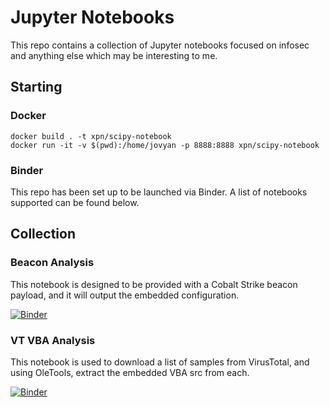 # Jupyter Notebooks

This repo contains a collection of Jupyter notebooks focused on infosec and anything else which may be interesting to me.

## Starting

### Docker

```
docker build . -t xpn/scipy-notebook
docker run -it -v $(pwd):/home/jovyan -p 8888:8888 xpn/scipy-notebook
```

### Binder

This repo has been set up to be launched via Binder. A list of notebooks supported can be found below.

## Collection

### Beacon Analysis

This notebook is designed to be provided with a Cobalt Strike beacon payload, and it will output the embedded configuration.

[![Binder](https://mybinder.org/badge_logo.svg)](https://mybinder.org/v2/gh/xpn/jupyter/HEAD?filepath=notebooks%2Fbeacon_analysis.ipynb)

### VT VBA Analysis

This notebook is used to download a list of samples from VirusTotal, and using OleTools, extract the embedded VBA src from each.

[![Binder](https://mybinder.org/badge_logo.svg)](https://mybinder.org/v2/gh/xpn/jupyter/HEAD?filepath=notebooks%2Fvirustotal_vba_analysis.ipynb)